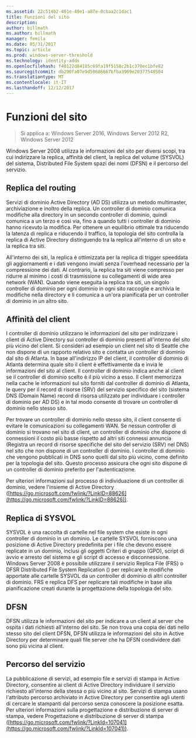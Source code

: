 ```yaml
---
ms.assetid: 22c514b2-401e-49e1-a87e-0cbaa2c1dac1
title: Funzioni del sito
description: 
author: billmath
ms.author: billmath
manager: femila
ms.date: 05/31/2017
ms.topic: article
ms.prod: windows-server-threshold
ms.technology: identity-adds
ms.openlocfilehash: f40122d84185c69fa19f5158c2b1c370ec1bfe82
ms.sourcegitcommit: db290fa07e9d50686667bfba3969e20377548504
ms.translationtype: MT
ms.contentlocale: it-IT
ms.lasthandoff: 12/12/2017
---
```

# <a name="site-functions"></a>Funzioni del sito

>Si applica a: Windows Server 2016, Windows Server 2012 R2, Windows Server 2012

 Windows Server 2008 utilizza le informazioni del sito per diversi scopi, tra cui indirizzare la replica, affinità del client, la replica del volume (SYSVOL) del sistema, Distributed File System spazi dei nomi (DFSN) e il percorso del servizio.  
  
## <a name="routing-replication"></a>Replica del routing  
Servizi di dominio Active Directory (AD DS) utilizza un metodo multimaster, archiviazione e inoltro della replica. Un controller di dominio comunica modifiche alla directory in un secondo controller di dominio, quindi comunica a un terzo e così via, fino a quando tutti i controller di dominio hanno ricevuto la modifica. Per ottenere un equilibrio ottimale tra riducendo la latenza di replica e riducendo il traffico, la topologia del sito controlla la replica di Active Directory distinguendo tra la replica all'interno di un sito e la replica tra siti.  
  
All'interno dei siti, la replica è ottimizzata per la replica di trigger speeddata gli aggiornamenti e i dati vengono inviati senza l'overhead necessario per la compressione dei dati. Al contrario, la replica tra siti viene compresso per ridurre al minimo i costi di trasmissione su collegamenti di wide area network (WAN). Quando viene eseguita la replica tra siti, un singolo controller di dominio per ogni dominio in ogni sito raccoglie e archivia le modifiche nella directory e li comunica a un'ora pianificata per un controller di dominio in un altro sito.  
  
## <a name="client-affinity"></a>Affinità del client  
I controller di dominio utilizzano le informazioni del sito per indirizzare i client di Active Directory sui controller di dominio presenti all'interno del sito più vicino del client. Si consideri ad esempio un client nel sito di Seattle che non dispone di un rapporto relativo sito e contatta un controller di dominio dal sito di Atlanta. In base all'indirizzo IP del client, il controller di dominio di Atlanta determina quale sito il client è effettivamente da e invia le informazioni del sito al client. Il controller di dominio indica anche al client se il controller di dominio scelto è il più vicino a esso. Il client memorizza nella cache le informazioni sul sito forniti dal controller di dominio di Atlanta, le query per il record di risorse (SRV) del servizio specifico del sito (sistema DNS (Domain Name) record di risorsa utilizzato per individuare i controller di dominio per AD DS) e in tal modo consente di trovare un controller di dominio nello stesso sito.  
  
Per trovare un controller di dominio nello stesso sito, il client consente di evitare le comunicazioni su collegamenti WAN. Se nessun controller di dominio si trovano nel sito di client, un controller di dominio che dispone di connessioni il costo più basse rispetto ad altri siti connessi annuncia (Registra un record di risorse specifiche del sito del servizio (SRV) nel DNS) nel sito che non dispone di un controller di dominio. I controller di dominio che vengono pubblicati in DNS sono quelli dal sito più vicino, come definito per la topologia del sito. Questo processo assicura che ogni sito dispone di un controller di dominio preferito per l'autenticazione.  
  
Per ulteriori informazioni sul processo di individuazione di un controller di dominio, vedere l'insieme di Active Directory ([https://go.microsoft.com/fwlink/?LinkID=88626](https://go.microsoft.com/fwlink/?LinkID=88626)).  
  
## <a name="sysvol-replication"></a>Replica di SYSVOL  
SYSVOL è una raccolta di cartelle nel file system che esiste in ogni controller di dominio in un dominio. Le cartelle SYSVOL forniscono una posizione di Active Directory predefinita per i file che devono essere replicate in un dominio, inclusi gli oggetti Criteri di gruppo (GPO), script di avvio e arresto del sistema e gli script di accesso e disconnessione.  Windows Server 2008 è possibile utilizzare il servizio Replica File (FRS) o DFSR Distributed File System Replication () per replicare le modifiche apportate alle cartelle SYSVOL da un controller di dominio di altri controller di dominio. FRS e replica DFS per replicare tali modifiche in base alla pianificazione creati durante la progettazione della topologia del sito.  
  
## <a name="dfsn"></a>DFSN  
DFSN utilizza le informazioni del sito per indicare a un client al server che ospita i dati richiesti all'interno del sito. Se non trova una copia dei dati nello stesso sito del client DFSN, DFSN utilizza le informazioni del sito in Active Directory per determinare quali file server che ha DFSN condividere dati sono più vicina al client.  
  
## <a name="service-location"></a>Percorso del servizio  
La pubblicazione di servizi, ad esempio file e servizi di stampa in Active Directory, consentire ai client di Active Directory individuare il servizio richiesto all'interno della stessa o più vicino al sito. Servizi di stampa usano l'attributo percorso archiviato in Active Directory per consentire agli utenti di cercare le stampanti dal percorso senza conoscere la posizione esatta. Per ulteriori informazioni sulla progettazione e distribuzione di server di stampa, vedere Progettazione e distribuzione di server di stampa ([https://go.microsoft.com/fwlink/?LinkId=107041](https://go.microsoft.com/fwlink/?LinkId=107041)).  
  


